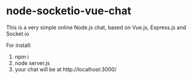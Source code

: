 # node-socketio-vue-chat
This is a very simple online Node.js chat, based on Vue.js, Express.js and Socket.io

For install:
1) npm i
2) node server.js
3) your chat will be at http://localhost:3000/
